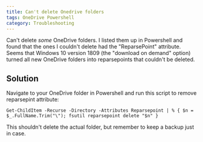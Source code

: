 ```yaml
---
title: Can't delete Onedrive folders
tags: OneDrive Powershell
category: Troubleshooting
---
```


Can't delete _some_ OneDrive folders. I listed them up in Powershell and found that the ones I couldn't delete had the "ReparsePoint" attribute. Seems that Windows 10 version 1809 (the "download on demand" option) turned all new OneDrive folders into reparsepoints that couldn't be deleted. 

## Solution

Navigate to your OneDrive folder in Powershell and run this script to remove reparsepint attribute:

    Get-ChildItem -Recurse -Directory -Attributes Reparsepoint | % { $n = $_.FullName.Trim("\"); fsutil reparsepoint delete "$n" }

This shouldn't delete the actual folder, but remember to keep a backup just in case.

